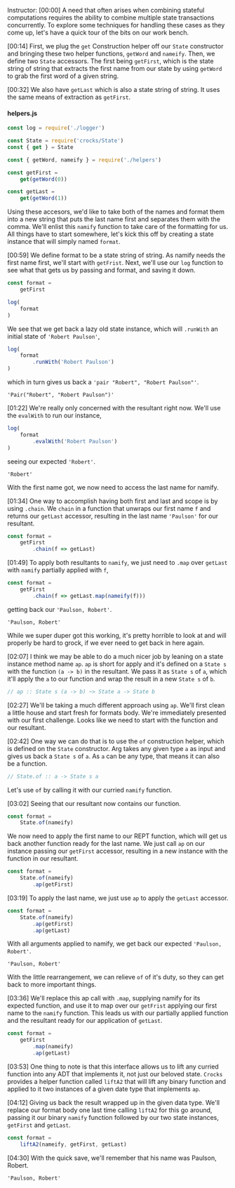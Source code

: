 Instructor: [00:00] A need that often arises when combining stateful computations requires the ability to combine multiple state transactions concurrently. To explore some techniques for handling these cases as they come up, let's have a quick tour of the bits on our work bench.

[00:14] First, we plug the `get` Construction helper off our `State` constructor and bringing these two helper functions, `getWord` and `nameify`. Then, we define two `State` accessors. The first being `getFirst`, which is the state string of string that extracts the first name from our state by using `getWord` to grab the first word of a given string.

[00:32] We also have `getLast` which is also a state string of string. It uses the same means of extraction as `getFirst`. 

#### helpers.js
```javascript
const log = require('./logger')

const State = require('crocks/State')
const { get } = State

const { getWord, nameify } = require('./helpers')

const getFirst = 
    get(getWord(0))

const getLast = 
    get(getWord(1))
```

Using these accesors, we'd like to take both of the names and format them into a new string that puts the last name first and separates them with the comma. We'll enlist this `namify` function to take care of the formatting for us. All things have to start somewhere, let's kick this off by creating a state instance that will simply named `format`.

[00:59] We define format to be a state string of string. As namify needs the first name first, we'll start with `getFrist`. Next, we'll use our `log` function to see what that gets us by passing and format, and saving it down. 

```javascript
const format = 
    getFirst

log(
    format
)
```

We see that we get back a lazy old state instance, which will `.runWith` an initial state of `'Robert Paulson'`, 

```javascript
log(
    format
        .runWith('Robert Paulson')
)
```

which in turn gives us back a `'pair "Robert", "Robert Paulson"'`.

```
'Pair("Robert", "Robert Paulson")'
```

[01:22] We're really only concerned with the resultant right now. We'll use the `evalWith` to run our instance, 

```javascript
log(
    format
        .evalWith('Robert Paulson')
)
```

seeing our expected `'Robert'`. 

```
'Robert'
```
With the first name got, we now need to access the last name for namify.

[01:34] One way to accomplish having both first and last and scope is by using `.chain`. We `chain` in a function that unwraps our first name `f` and returns our `getLast` accessor, resulting in the last name `'Paulson'` for our resultant.

```javascript
const format = 
    getFirst
        .chain(f => getLast)
```

[01:49] To apply both resultants to `namify`, we just need to `.map` over `getLast` with `namify` partially applied with `f`, 

```javascript
const format = 
    getFirst
        .chain(f => getLast.map(nameify(f)))
```

getting back our `'Paulson, Robert'`. 

```
'Paulson, Robert'
```

While we super duper got this working, it's pretty horrible to look at and will properly be hard to grock, if we ever need to get back in here again.

[02:07] I think we may be able to do a much nicer job by leaning on a state instance method name `ap`. `ap` is short for apply and it's defined on a `State s` with the function `(a -> b)` in the resultant. We pass it as `State s` of `a`, which it'll apply the `a` to our function and wrap the result in a new `State s` of `b`.

```javascript
// ap :: State s (a -> b) ~> State a -> State b 
```

[02:27] We'll be taking a much different approach using `ap`. We'll first clean a little house and start fresh for formats body. We're immediately presented with our first challenge. Looks like we need to start with the function and our resultant.

[02:42] One way we can do that is to use the `of` construction helper, which is defined on the `State` constructor. Arg takes any given type `a` as input and gives us back a `State s` of `a`. As `a` can be any type, that means it can also be a function. 

```javascript
// State.of :: a -> State s a
```

Let's use `of` by calling it with our curried `namify` function.

[03:02] Seeing that our resultant now contains our function. 

```javascript
const format = 
    State.of(nameify)
```

We now need to apply the first name to our REPT function, which will get us back another function ready for the last name. We just call `ap` on our instance passing our `getFirst` accessor, resulting in a new instance with the function in our resultant.

```javascript
const format = 
    State.of(nameify)
        .ap(getFirst)
```

[03:19] To apply the last name, we just use `ap` to apply the `getLast` accessor. 

```javascript
const format = 
    State.of(nameify)
        .ap(getFirst)
        .ap(getLast)
```

With all arguments applied to namify, we get back our expected `'Paulson, Robert'`. 

```
'Paulson, Robert'
```
With the little rearrangement, we can relieve `of` of it's duty, so they can get back to more important things.

[03:36] We'll replace this ap call with `.map`, supplying namify for its expected function, and use it to map over our `getFrist` applying our first name to the `namify` function. This leads us with our partially applied function and the resultant ready for our application of `getLast`.

```javascript
const format = 
    getFirst
        .map(nameify)
        .ap(getLast)
```

[03:53] One thing to note is that this interface allows us to lift any curried function into any ADT that implements it, not just our beloved state. `Crocks` provides a helper function called `liftA2` that will lift any binary function and applied to it two instances of a given date type that implements `ap`.

[04:12] Giving us back the result wrapped up in the given data type. We'll replace our format body one last time calling `liftA2` for this go around, passing it our binary `namify` function followed by our two state instances, `getFirst` and `getLast`.

```javascript
const format = 
    liftA2(nameify, getFirst, getLast)
```

[04:30] With the quick save, we'll remember that his name was Paulson, Robert.

```
'Paulson, Robert'
```